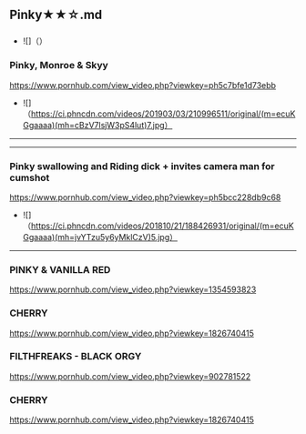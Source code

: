 ## Pinky★★☆.md
### 

- ![]（）
### Pinky, Monroe & Skyy
https://www.pornhub.com/view_video.php?viewkey=ph5c7bfe1d73ebb
- ![]（https://ci.phncdn.com/videos/201903/03/210996511/original/(m=ecuKGgaaaa)(mh=cBzV7lsjW3pS4lut)7.jpg）
---
---
### Pinky swallowing and Riding dick + invites camera man for cumshot
https://www.pornhub.com/view_video.php?viewkey=ph5bcc228db9c68
- ![]（https://ci.phncdn.com/videos/201810/21/188426931/original/(m=ecuKGgaaaa)(mh=jvYTzu5y6yMklCzV)5.jpg）
---
### PINKY & VANILLA RED
https://www.pornhub.com/view_video.php?viewkey=1354593823
### CHERRY
https://www.pornhub.com/view_video.php?viewkey=1826740415
### FILTHFREAKS - BLACK ORGY
https://www.pornhub.com/view_video.php?viewkey=902781522
### CHERRY
https://www.pornhub.com/view_video.php?viewkey=1826740415
